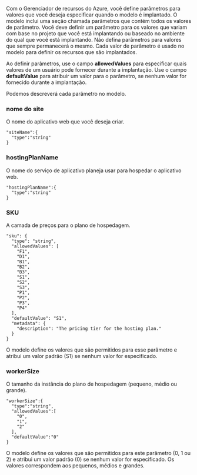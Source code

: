 Com o Gerenciador de recursos do Azure, você define parâmetros para valores que você deseja especificar quando o modelo é implantado. O modelo inclui uma seção chamada parâmetros que contém todos os valores de parâmetro.
Você deve definir um parâmetro para os valores que variam com base no projeto que você está implantando ou baseado no ambiente do qual que você está implantando. Não defina parâmetros para valores que sempre permanecerá o mesmo. Cada valor de parâmetro é usado no modelo para definir os recursos que são implantados. 

Ao definir parâmetros, use o campo **allowedValues** para especificar quais valores de um usuário pode fornecer durante a implantação. Use o campo **defaultValue** para atribuir um valor para o parâmetro, se nenhum valor for fornecido durante a implantação.

Podemos descreverá cada parâmetro no modelo.

### <a name="sitename"></a>nome do site

O nome do aplicativo web que você deseja criar.

    "siteName":{
      "type":"string"
    }

### <a name="hostingplanname"></a>hostingPlanName

O nome do serviço de aplicativo planeja usar para hospedar o aplicativo web.
    
    "hostingPlanName":{
      "type":"string"
    }

### <a name="sku"></a>SKU

A camada de preços para o plano de hospedagem.

    "sku": {
      "type": "string",
      "allowedValues": [
        "F1",
        "D1",
        "B1",
        "B2",
        "B3",
        "S1",
        "S2",
        "S3",
        "P1",
        "P2",
        "P3",
        "P4"
      ],
      "defaultValue": "S1",
      "metadata": {
        "description": "The pricing tier for the hosting plan."
      }
    }

O modelo define os valores que são permitidos para esse parâmetro e atribui um valor padrão (S1) se nenhum valor for especificado.

### <a name="workersize"></a>workerSize

O tamanho da instância do plano de hospedagem (pequeno, médio ou grande).

    "workerSize":{
      "type":"string",
      "allowedValues":[
        "0",
        "1",
        "2"
      ],
      "defaultValue":"0"
    }
    
O modelo define os valores que são permitidos para este parâmetro (0, 1 ou 2) e atribui um valor padrão (0) se nenhum valor for especificado. Os valores correspondem aos pequenos, médios e grandes.
